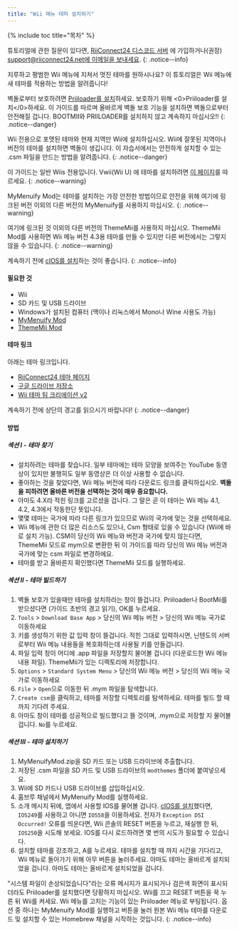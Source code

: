 ```yaml
---
title: "Wii 메뉴 테마 설치하기"
---
```


{% include toc title="목차" %}

튜토리얼에 관한 질문이 있다면, [RiiConnect24 디스코드 서버](https://discord.gg/rc24) 에 가입하거나(권장) [support@riiconnect24.net에 이메일을 보내세요](mailto:support@riiconnect24.net).
{: .notice--info}

지루하고 평범한 Wii 메뉴에 지쳐서 멋진 테마를 원하시나요? 이 튜토리얼은 Wii 메뉴에 새 테마를 적용하는 방법을 알려줍니다!

벽돌로부터 보호하려면 [Priiloader를 설치](priiloader)하세요. 보호하기 위해 <0>Priiloader를 설치</0>하세요. 이 가이드를 따르며 올바르게 벽돌 보호 기능을 설치하면 벽돌으로부터 안전해질 겁니다. BOOTMII와 PRIILOADER를 설치하지 않고 계속하지 마십시오!!
{: .notice--danger}

Wii 전용으로 포맷된 테마와 현재 지역만 Wii에 설치하십시오. Wii에 잘못된 지역이나 버전의 테마를 설치하면 벽돌이 생깁니다. 이 자습서에서는 안전하게 설치할 수 있는 .csm 파일을 만드는 방법을 알려줍니다.
{: .notice--danger}

이 가이드는 일반 Wiis 전용입니다. Vwii(Wii U) 에 테마를 설치하려면 [이 페이지](themes-vwii)를 따르세요.
{: .notice--warning}

MyMenuify Mod는 테마를 설치하는 가장 안전한 방법이므로 안전을 위해 여기에 링크된 버전 이외의 다른 버전의 MyMenuify를 사용하지 마십시오.
{: .notice--warning}

여기에 링크된 것 이외의 다른 버전의 ThemeMii를 사용하지 마십시오. ThemeMii Mod를 사용하면 Wii 메뉴 버전 4.3용 테마를 만들 수 있지만 다른 버전에서는 그렇지 않을 수 있습니다.
{: .notice--warning}

계속하기 전에 [cIOS를 설치](cios)하는 것이 좋습니다.
{: .notice--info}

#### 필요한 것

* Wii
* SD 카드 및 USB 드라이브
* Windows가 설치된 컴퓨터 (맥이나 리눅스에서 Mono나 Wine 사용도 가능)
* [MyMenuify Mod](https://hbb1.oscwii.org/hbb/MyMenuifyMod/MyMenuifyMod.zip)
* [ThemeMii Mod](/assets/files/New_ThemeMii_MOD.zip)

#### 테마 링크

아래는 테마 링크입니다.

* [RiiConnect24 테마 페이지](https://rc24.xyz/goodies/themes/)
* [구글 드라이브 저장소](https://drive.google.com/drive/folders/19tyeVQ--bJ0ZUTNg5yvAGvc3G4-euEpm?usp=sharing)
* [Wii 테마 팀 크리에이션 v2](https://gbatemp.net/threads/wii-theme-team-creations-v2.336596/)

계속하기 전에 상단의 경고를 읽으시기 바랍니다!
{: .notice--danger}

#### 방법

##### 섹션 I - 테마 찾기

* 설치하려는 테마를 찾습니다. 일부 테마에는 테마 모양을 보여주는 YouTube 동영상이 있지만 불행히도 일부 동영상은 더 이상 사용할 수 없습니다.
* 좋아하는 것을 찾았다면, Wii 메뉴 버전에 따라 다운로드 링크를 클릭하십시오. **벽돌을 피하려면 올바른 버전을 선택하는 것이 매우 중요합니다.**
* 아마도 4.X라 적힌 링크를 고르셨을 겁니다. 그 말은 곧 이 테마는 Wii 메뉴 4.1, 4.2, 4.3에서 작동한단 뜻입니다.
* 몇몇 테마는 국가에 따라 다른 링크가 있으므로 Wii의 국가에 맞는 것을 선택하세요.
* Wii 메뉴에 관한 더 많은 리소스도 있으나, Csm 형태로 있을 수 있습니다 (Wii에 바로 설치 가능). CSM이 당신의 Wii 메뉴와 버전과 국가에 맞지 않는다면, ThemeMii 모드로 mym으로 변환한 뒤 이 가이드를 따라 당신의 Wii 메뉴 버전과 국가에 맞는 csm 파일로 변경하에요.
* 테마를 받고 올바른지 확인했다면 ThemeMii 모드를 실행하세요.

##### 섹션 II - 테마 빌드하기

1. 벽돌 보호가 있을때만 테마를 설치하라는 창이 뜰겁니다. Priiloader나 BootMii를 받으셨다면 (가이드 초반의 경고 읽기), OK를 누르세요.
2. `Tools` > `Download Base App` > 당신의 Wii 메뉴 버전 > 당신의 Wii 메뉴 국가로 이동하세요
3. 키를 생성하기 위한 값 입력 창이 뜰겁니다. 적힌 그대로 입력하시면, 닌텐도의 서버로부터 Wii 메뉴 내용들을 복호화하는데 사용될 키를 만들겁니다.
4. 파일 입력 창이 어디에 .app 파일을 저장할지 물어볼 겁니다 (다운로드한 Wii 메뉴 내용 파일). ThemeMii가 있는 디렉토리에 저장합니다.
5. `Options` > `Standard System Menu` > 당신의 Wii 메뉴 버전 > 당신의 Wii 메뉴 국가로 이동하세요
6. `File` > `Open`으로 이동한 뒤 .mym 파일을 탐색합니다.
7. `Create csm`을 클릭하고, 테마를 저장할 디렉토리를 탐색하세요. 테마를 빌드 할 때 까지 기다려 주세요.
8. 아마도 창이 테마를 성공적으로 빌드했다고 뜰 것이며, .mym으로 저장할 지 물어볼 겁니다. `No`를 누르세요.

##### 섹션 III - 테마 설치하기

1. MyMenuifyMod.zip을 SD 카드 또는 USB 드라이브에 추출합니다.
2. 저장된 .csm 파일을 SD 카드 및 USB 드라이브의 `modthemes` 폴더에 붙여넣으세요.
3. Wii에 SD 카드나 USB 드라이브를 삽입하십시오.
4. 홈브루 채널에서 MyMenuify Mod를 실행하세요.
5. 소개 메시지 뒤에, 앱에서 사용할 IOS를 물어볼 겁니다. [cIOS를 설치](cios)했다면, `IOS249`를 사용하고 아니면 `IOS58`을 이용하세요. 전자가 `Exception DSI Occurred!` 오류를 띄운다면, Wii 콘솔의 RESET 버튼을 누르고, 재실행 한 뒤, `IOS250`을 시도해 보세요. IOS를 다시 로드하려면 몇 번의 시도가 필요할 수 있습니다.
6. 설치할 테마를 강조하고, A를 누르세요. 테마를 설치할 때 까지 시간을 기다리고, Wii 메뉴로 돌아가기 위해 아무 버튼을 눌러주세요. 아마도 테마는 올바르게 설치되었을 겁니다. 아마도 테마는 올바르게 설치되었을 겁니다.

"시스템 파일이 손상되었습니다"라는 오류 메시지가 표시되거나 검은색 화면이 표시되더라도 Priiloader를 설치했다면 당황하지 마십시오. Wii를 끄고 RESET 버튼을 꾹 누른 뒤 Wii를 켜세요. Wii 메뉴를 고치는 기능이 있는 Priiloader 메뉴로 부팅됩니다. 옵션 중 하나는 MyMenuify Mod를 실행하고 버튼을 눌러 원본 Wii 메뉴 테마를 다운로드 및 설치할 수 있는 Homebrew 채널을 시작하는 것입니다.
{: .notice--info}
